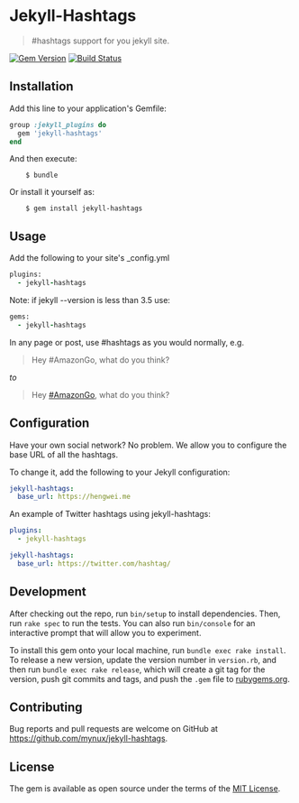 # Jekyll-Hashtags

>#hashtags support for you jekyll site. 

[![Gem Version](https://badge.fury.io/rb/jekyll-hashtags.svg)](http://badge.fury.io/rb/jekyll-hashtags)
[![Build Status](https://travis-ci.com/mynux/jekyll-hashtags.svg?branch=master)](https://travis-ci.com/mynux/jekyll-hashtags)

## Installation

Add this line to your application's Gemfile:

```ruby
group :jekyll_plugins do
  gem 'jekyll-hashtags'
end
```

And then execute:
```shell
    $ bundle
```
Or install it yourself as:
```shell
    $ gem install jekyll-hashtags
```
## Usage


Add the following to your site's _config.yml

```ruby
plugins:
  - jekyll-hashtags
```

Note: if jekyll --version is less than 3.5 use:

```ruby
gems:
  - jekyll-hashtags
```  
In any page or post, use #hashtags as you would normally, e.g.

>  Hey #AmazonGo, what do you think?

*to*

> Hey <a href="/tags/AmazonGo" target="_blank" class="hashtag">#AmazonGo</a>, what do you think?


## Configuration

Have your own social network? No problem. We allow you to configure the base URL of all the hashtags.

To change it, add the following to your Jekyll configuration:

```yml
jekyll-hashtags:
  base_url: https://hengwei.me
```

An example of Twitter hashtags using jekyll-hashtags:

```yml
plugins:
  - jekyll-hashtags

jekyll-hashtags:
  base_url: https://twitter.com/hashtag/
```

## Development

After checking out the repo, run `bin/setup` to install dependencies. Then, run `rake spec` to run the tests. You can also run `bin/console` for an interactive prompt that will allow you to experiment.

To install this gem onto your local machine, run `bundle exec rake install`. To release a new version, update the version number in `version.rb`, and then run `bundle exec rake release`, which will create a git tag for the version, push git commits and tags, and push the `.gem` file to [rubygems.org](https://rubygems.org).

## Contributing

Bug reports and pull requests are welcome on GitHub at https://github.com/mynux/jekyll-hashtags.

## License

The gem is available as open source under the terms of the [MIT License](https://opensource.org/licenses/MIT).
